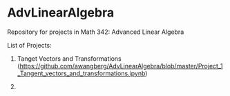 # AdvLinearAlgebra
Repository for projects in Math 342: Advanced Linear Algebra

List of Projects:

1) Tanget Vectors and Transformations (https://github.com/awangberg/AdvLinearAlgebra/blob/master/Project_1_Tangent_vectors_and_transformations.ipynb) 

2)
